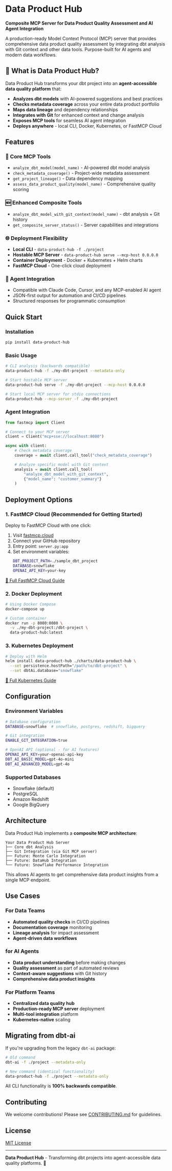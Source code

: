 # Data Product Hub

**Composite MCP Server for Data Product Quality Assessment and AI Agent Integration**

A production-ready Model Context Protocol (MCP) server that provides comprehensive data product quality assessment by integrating dbt analysis with Git context and other data tools. Purpose-built for AI agents and modern data workflows.

## 🚀 What is Data Product Hub?

Data Product Hub transforms your dbt project into an **agent-accessible data quality platform** that:

- **Analyzes dbt models** with AI-powered suggestions and best practices
- **Checks metadata coverage** across your entire data product portfolio
- **Maps data lineage** and dependency relationships
- **Integrates with Git** for enhanced context and change analysis
- **Exposes MCP tools** for seamless AI agent integration
- **Deploys anywhere** - local CLI, Docker, Kubernetes, or FastMCP Cloud

## Features

### 🔧 Core MCP Tools
- `analyze_dbt_model(model_name)` - AI-powered dbt model analysis
- `check_metadata_coverage()` - Project-wide metadata assessment
- `get_project_lineage()` - Data dependency mapping
- `assess_data_product_quality(model_name)` - Comprehensive quality scoring

### 🆕 Enhanced Composite Tools
- `analyze_dbt_model_with_git_context(model_name)` - dbt analysis + Git history
- `get_composite_server_status()` - Server capabilities and integrations

### 🌐 Deployment Flexibility
- **Local CLI** - `data-product-hub -f ./project`
- **Hostable MCP Server** - `data-product-hub serve --mcp-host 0.0.0.0`
- **Container Deployment** - Docker + Kubernetes + Helm charts
- **FastMCP Cloud** - One-click cloud deployment

### 🔗 Agent Integration
- Compatible with Claude Code, Cursor, and any MCP-enabled AI agent
- JSON-first output for automation and CI/CD pipelines
- Structured responses for programmatic consumption

## Quick Start

### Installation

```bash
pip install data-product-hub
```

### Basic Usage

```bash
# CLI analysis (backwards compatible)
data-product-hub -f ./my-dbt-project --metadata-only

# Start hostable MCP server
data-product-hub serve -f ./my-dbt-project --mcp-host 0.0.0.0

# Start local MCP server for stdio connections
data-product-hub --mcp-server -f ./my-dbt-project
```

### Agent Integration

```python
from fastmcp import Client

# Connect to your MCP server
client = Client("mcp+sse://localhost:8080")

async with client:
    # Check metadata coverage
    coverage = await client.call_tool("check_metadata_coverage")

    # Analyze specific model with Git context
    analysis = await client.call_tool(
        "analyze_dbt_model_with_git_context",
        {"model_name": "customer_summary"}
    )
```

## Deployment Options

### 1. FastMCP Cloud (Recommended for Getting Started)

Deploy to FastMCP Cloud with one click:

1. Visit [fastmcp.cloud](https://fastmcp.cloud)
2. Connect your GitHub repository
3. Entry point: `server.py:app`
4. Set environment variables:
   ```bash
   DBT_PROJECT_PATH=./sample_dbt_project
   DATABASE=snowflake
   OPENAI_API_KEY=your-key
   ```

[📖 Full FastMCP Cloud Guide](./FASTMCP_CLOUD_DEPLOYMENT.md)

### 2. Docker Deployment

```bash
# Using Docker Compose
docker-compose up

# Custom container
docker run -p 8080:8080 \
  -v ./my-dbt-project:/dbt-project \
  data-product-hub:latest
```

### 3. Kubernetes Deployment

```bash
# Deploy with Helm
helm install data-product-hub ./charts/data-product-hub \
  --set persistence.hostPath="/path/to/dbt-project" \
  --set dbtAi.database="snowflake"
```

[📖 Full Kubernetes Guide](./charts/data-product-hub/README.md)

## Configuration

### Environment Variables

```bash
# Database configuration
DATABASE=snowflake  # snowflake, postgres, redshift, bigquery

# Git integration
ENABLE_GIT_INTEGRATION=true

# OpenAI API (optional - for AI features)
OPENAI_API_KEY=your-openai-api-key
DBT_AI_BASIC_MODEL=gpt-4o-mini
DBT_AI_ADVANCED_MODEL=gpt-4o
```

### Supported Databases
- Snowflake (default)
- PostgreSQL
- Amazon Redshift
- Google BigQuery

## Architecture

Data Product Hub implements a **composite MCP architecture**:

```
Your Data Product Hub Server
├── Core dbt Analysis
├── Git Integration (via Git MCP server)
├── Future: Monte Carlo Integration
├── Future: DataHub Integration
└── Future: Snowflake Performance Integration
```

This allows AI agents to get comprehensive data product insights from a single MCP endpoint.

## Use Cases

### For Data Teams
- **Automated quality checks** in CI/CD pipelines
- **Documentation coverage** monitoring
- **Lineage analysis** for impact assessment
- **Agent-driven data workflows**

### for AI Agents
- **Data product understanding** before making changes
- **Quality assessment** as part of automated reviews
- **Context-aware suggestions** with Git history
- **Comprehensive data product insights**

### For Platform Teams
- **Centralized data quality hub**
- **Production-ready MCP server** deployment
- **Multi-tool integration** platform
- **Kubernetes-native** scaling

## Migrating from dbt-ai

If you're upgrading from the legacy `dbt-ai` package:

```bash
# Old command
dbt-ai -f ./project --metadata-only

# New command (identical functionality)
data-product-hub -f ./project --metadata-only
```

All CLI functionality is **100% backwards compatible**.

## Contributing

We welcome contributions! Please see [CONTRIBUTING.md](CONTRIBUTING.md) for guidelines.

## License

[MIT License](LICENSE)

---

**Data Product Hub** - Transforming dbt projects into agent-accessible data quality platforms. 🚀